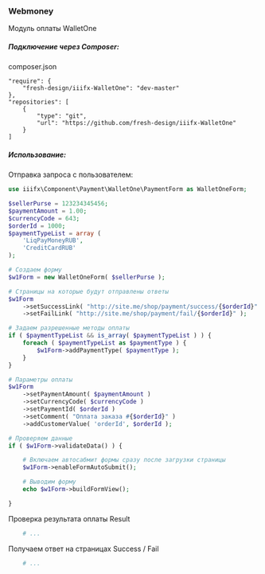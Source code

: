 ### Webmoney

Модуль оплаты WalletOne

##### Подключение через Composer:

composer.json

    "require": {
        "fresh-design/iiifx-WalletOne": "dev-master"
    },
    "repositories": [
        {
            "type": "git",
            "url": "https://github.com/fresh-design/iiifx-WalletOne"
        }
    ]


##### Использование:

Отправка запроса с пользователем:

```php
use iiifx\Component\Payment\WalletOne\PaymentForm as WalletOneForm;

$sellerPurse = 123234345456;
$paymentAmount = 1.00;
$currencyCode = 643;
$orderId = 1000;
$paymentTypeList = array (
    'LiqPayMoneyRUB',
    'CreditCardRUB'
);

# Создаем форму
$w1Form = new WalletOneForm( $sellerPurse );

# Страницы на которые будут отправлены ответы
$w1Form
    ->setSuccessLink( "http://site.me/shop/payment/success/{$orderId}" )
    ->setFailLink( "http://site.me/shop/payment/fail/{$orderId}" );

# Задаем разрешенные методы оплаты
if ( $paymentTypeList && is_array( $paymentTypeList ) ) {
    foreach ( $paymentTypeList as $paymentType ) {
        $w1Form->addPaymentType( $paymentType );
    }
}

# Параметры оплаты
$w1Form
    ->setPaymentAmount( $paymentAmount )
    ->setCurrencyCode( $currencyCode )
    ->setPaymentId( $orderId )
    ->setComment( "Оплата заказа #{$orderId}" )
    ->addCustomerValue( 'orderId', $orderId );

# Проверяем данные
if ( $w1Form->validateData() ) {

    # Включаем автосабмит формы сразу после загрузки страницы
    $w1Form->enableFormAutoSubmit();

    # Выводим форму
    echo $w1Form->buildFormView();

}
```

Проверка результата оплаты Result

```php
	# ...
```

Получаем ответ на страницах Success / Fail

```php
    # ...
```
